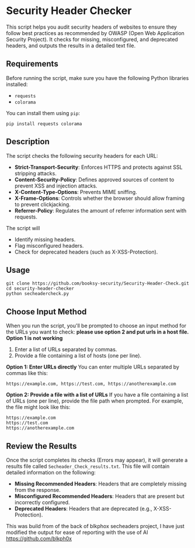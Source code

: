 # Security Header Checker

This script helps you audit security headers of websites to ensure they follow best practices as recommended by OWASP (Open Web Application Security Project). It checks for missing, misconfigured, and deprecated headers, and outputs the results in a detailed text file.

## Requirements

Before running the script, make sure you have the following Python libraries installed:

- `requests`
- `colorama`

You can install them using `pip`:

```
pip install requests colorama
```
## Description
The script checks the following security headers for each URL:
 - **Strict-Transport-Security**: Enforces HTTPS and protects against SSL stripping attacks.
 - **Content-Security-Policy**: Defines approved sources of content to prevent XSS and injection attacks.
 - **X-Content-Type-Options**: Prevents MIME sniffing.
 - **X-Frame-Options**: Controls whether the browser should allow framing to prevent clickjacking.
 - **Referrer-Policy**: Regulates the amount of referrer information sent with requests.

The script will
 - Identify missing headers.
 - Flag misconfigured headers.
 - Check for deprecated headers (such as X-XSS-Protection).

## Usage
```
git clone https://github.com/booksy-security/Security-Header-Check.git
cd security-header-checker
python secheadercheck.py
```
## Choose Input Method
When you run the script, you'll be prompted to choose an input method for the URLs you want to check:
 **please use option 2 and put urls in a host file. Option 1 is not working**
 1. Enter a list of URLs separated by commas.
 2. Provide a file containing a list of hosts (one per line).

**Option 1: Enter URLs directly**
You can enter multiple URLs separated by commas like this:
```
https://example.com, https://test.com, https://anotherexample.com
```

**Option 2: Provide a file with a list of URLs**
If you have a file containing a list of URLs (one per line), provide the file path when prompted.
For example, the file might look like this:
```
https://example.com
https://test.com
https://anotherexample.com
```
## Review the Results
Once the script completes its checks (Errors may appear), it will generate a results file called `Secheader_Check_results.txt`.
This file will contain detailed information on the following:
 - **Missing Recommended Headers**: Headers that are completely missing from the response.
 - **Misconfigured Recommended Headers**: Headers that are present but incorrectly configured.
 - **Deprecated Headers**: Headers that are deprecated (e.g., X-XSS-Protection).

This was build from of the back of blkphox secheaders project, I have just modified the output for ease of reporting  with the use of AI
https://github.com/blkph0x 
